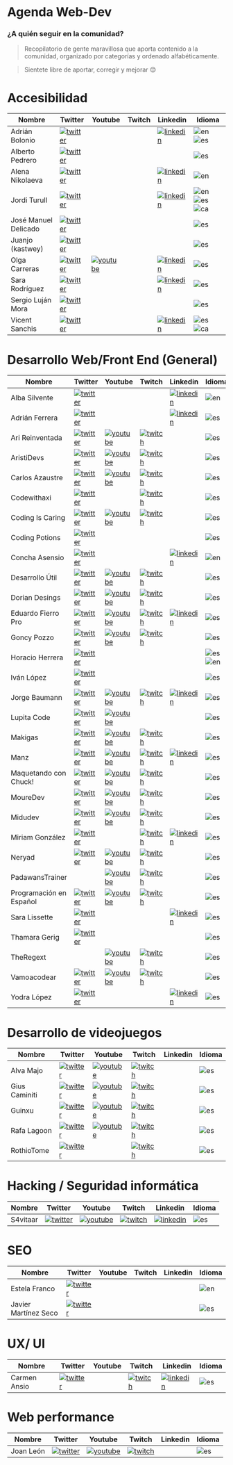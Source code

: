 # Agenda Web-Dev
### ¿A quién seguir en la comunidad?

> Recopilatorio de gente maravillosa que aporta contenido a la comunidad, organizado por categorías y ordenado alfabéticamente.

> Sientete libre de aportar, corregir y mejorar 😊



 # Accesibilidad

|  Nombre               |  Twitter                                          | Youtube | Twitch | Linkedin                                   | Idioma     |
|-----------------------|---------------------------------------------------|---------|--------|--------------------------------------------|------------|
Adrián Bolonio          | [![twitter]](https://twitter.com/bolonio)         |         |        |                            [![linkedin]](https://www.linkedin.com/in/adrianbolonio/)              | ![en] ![es]
Alberto Pedrero         | [![twitter]](https://twitter.com/apedreroes)      |         |        |                                            | ![es]
Alena Nikolaeva         | [![twitter]](https://twitter.com/alenanik11)      |         |        |                 [![linkedin]](https://www.linkedin.com/in/alenanikolaeva/)                            | ![en]
Jordi Turull            | [![twitter]](https://twitter.com/iXorx)           |         |        | [![linkedin]](https://www.linkedin.com/in/jorditurull/)   | ![en] ![es] ![ca]
José Manuel Delicado    | [![twitter]](https://twitter.com/jmdaweb)         |         |        |                                            | ![es]
Juanjo (kastwey)        | [![twitter]](https://twitter.com/kastwey)         |         |        |                                            | ![es]
Olga Carreras           | [![twitter]](https://twitter.com/olgacarreras)    |     [![youtube]](https://www.youtube.com/user/UsableyAccesible)    |        |                    [![linkedin]](https://www.linkedin.com/in/olgacarreras/)                        | ![es]
Sara Rodríguez          | [![twitter]](https://twitter.com/sara_irc)        |         |        |                      [![linkedin]](https://www.linkedin.com/in/sararodriguezcontreras/)                      | ![es]
Sergio Luján Mora       | [![twitter]](https://twitter.com/sergiolujanmora) |         |        |                                            | ![es]
Vicent Sanchis          | [![twitter]](https://twitter.com/visanju)         |         |        |                     [![linkedin]](https://www.linkedin.com/in/vicent-sanchis-jurado-151b9142/)                       | ![es] ![ca]

# Desarrollo Web/Front End (General)

|  Nombre           |  Twitter                                          | Youtube | Twitch | Linkedin | Idioma     |
|-------------------|---------------------------------------------------|---------|--------|----------|------------|
Alba Silvente       | [![twitter]](https://twitter.com/dawntraoz)       |                                                       |                                                       | [![linkedin]](https://www.linkedin.com/in/dawntraoz/)  | ![en]
Adrián Ferrera      | [![twitter]](https://twitter.com/AdrianFerrera91) | | | [![linkedin]](https://www.linkedin.com/in/afergon/) | ![es]
Ari Reinventada     | [![twitter]](https://twitter.com/Ari_Reinventada) |[![youtube]](https://www.youtube.com/ari_reinventada)  |[![twitch]](https://www.twitch.tv/ari_reinventada)     |   | ![es]
AristiDevs          | [![twitter]](https://twitter.com/AristiDevs)      | [![youtube]](https://youtube.com/c/aristidevs) | [![twitch]](https://www.twitch.tv/aristidevs) |  | ![es]
Carlos Azaustre     | [![twitter]](https://twitter.com/carlosazaustre)  |[![youtube]](https://www.youtube.com/carlosazaustre)   |[![twitch]](https://www.twitch.tv/carlosazaustre)      |   | ![es]
Codewithaxi         | [![twitter]](https://twitter.com/codewithaxi) | | [![twitch]](https://www.twitch.tv/codewithaxi) | | ![es]
Coding Is Caring    | [![twitter]](https://twitter.com/codingiscaring) | [![youtube]](https://www.youtube.com/channel/UCWpFtDUVvti2NhnFW-j2w8w) | [![twitch]](https://www.twitch.tv/codingiscaring) | | ![es]
Coding Potions      | [![twitter]](https://twitter.com/CodingPotions) | | | | ![es]
Concha Asensio      | [![twitter]](https://twitter.com/conchaasensio)   |                                                       |                                                       | [![linkedin]](https://www.linkedin.com/in/conchaasensio/)  | ![en]
Desarrollo Útil     | [![twitter]](https://twitter.com/desarrollo_util) |[![youtube]](https://www.youtube.com/desarrolloutil)   |[![twitch]](https://www.twitch.tv/desarrolloutil)      |   | ![es]
Dorian Desings      | [![twitter]](https://twitter.com/DorianDesings)   | [![youtube]](https://www.youtube.com/channel/UCzuwt7Pi_VB8cP5q5UE4u-A) | [![twitch]](https://www.twitch.tv/doriandesings) | | ![es]
Eduardo Fierro Pro  | [![twitter]](https://twitter.com/edfierropro)     |[![youtube]](https://www.youtube.com/eduardofierropro) |[![twitch]](https://www.twitch.tv/eduardofierropro)    | [![linkedin]](https://www.linkedin.com/in/eduardofierropro/)  | ![es]
Goncy Pozzo         | [![twitter]](https://twitter.com/Goncy)     |[![youtube]](https://www.youtube.com/c/GonzaloPozzo) |[![twitch]](https://twitch.gonzalopozzo.com)    |   | ![es]
Horacio Herrera     | [![twitter]](https://twitter.com/hhg2288) | | | | ![es] ![en]
Iván López          | [![twitter]](https://twitter.com/ivanlhz) | | | | ![es]
Jorge Baumann       | [![twitter]](https://twitter.com/baumannzone)     |    [![youtube]](https://www.youtube.com/RambitoJS)                                                   |  [![twitch]](https://www.twitch.tv/baumannzone)                                                     |[![linkedin]](https://www.linkedin.com/in/baumannzone/)   | ![es]
Lupita Code         | [![twitter]](https://twitter.com/lupitacode)|[![youtube]](https://www.youtube.com/c/LupitaCode)| | | ![es]
Makigas             | [![twitter]](https://twitter.com/makigas)            |[![youtube]](https://www.youtube.com/c/makigas)        |[![twitch]](https://www.twitch.tv/danirod_)             |   | ![es]
Manz                | [![twitter]](https://twitter.com/Manz)            |[![youtube]](https://www.youtube.com/c/ManzDev)        |[![twitch]](https://www.twitch.tv/manzdev)             |  [![linkedin]](https://www.linkedin.com/in/joseromanhdez/)  | ![es]
Maquetando con Chuck!                | [![twitter]](https://twitter.com/oneeyedman)            |[![youtube]](https://www.youtube.com/channel/UCN45ASD_OiJgmH8CW_4T8wA)        |[![twitch]](https://www.twitch.tv/guanaiman)             |   | ![es]
MoureDev            | [![twitter]](https://twitter.com/mouredev)        | [![youtube]](https://youtube.com/mouredevapps) | [![twitch]](https://www.twitch.tv/mouredev) |  | ![es]
Midudev             | [![twitter]](https://twitter.com/midudev)         |[![youtube]](https://www.youtube.com/c/midudev)        |[![twitch]](https://www.twitch.tv/midudev)             |   | ![es]
Miriam González     | [![twitter]](https://twitter.com/miriamgonp)      |       |[![twitch]](https://www.twitch.tv/miriamgonp)          | [![linkedin]](https://www.linkedin.com/in/miriamgonp/)  | ![es]
Neryad              | [![twitter]](https://twitter.com/NeryadG)      | [![youtube]](https://www.youtube.com/channel/UC3s_1wVc_rzBgbmmW2w_FAw) |[![twitch]](https://www.twitch.tv/neryad)          | | ![es]
PadawansTrainer     |                                                 | [![youtube]](https://youtube.com/grodriguezDW) | [![twitch]](https://www.twitch.tv/padawanstrainer) | | ![es]
Programación en Español | [![twitter]](https://twitter.com/prog_es)     |[![youtube]](https://www.youtube.com/c/Programaci%C3%B3nenespa%C3%B1ol) |[![twitch]](https://www.twitch.tv/programacion_en_esp)    |   | ![es]
Sara Lissette       | [![twitter]](https://twitter.com/LissetteIbnz) | | | [![linkedin]](https://www.linkedin.com/in/lissetteibnz) | ![es]
Thamara Gerig       | [![twitter]](https://twitter.com/gerig_thamara)   |                                                       |                                                       |   | ![es]
TheRegext           |  | [![youtube]](https://www.youtube.com/channel/UCnTJJavD9_s9H7uBUJLrj8g) | [![twitch]](https://www.twitch.tv/theregext) | | ![es]
Vamoacodear         | [![twitter]](https://twitter.com/vamoacodear)     |[![youtube]](https://www.youtube.com/c/vamoacodear) |[![twitch]](https://www.twitch.tv/vamoacodear)    |   | ![es]
Yodra López         | [![twitter]](https://twitter.com/yodralopez) | | | [![linkedin]](https://www.linkedin.com/in/yodralopez)| ![es]

# Desarrollo de videojuegos

|  Nombre           |  Twitter                                          | Youtube | Twitch | Linkedin | Idioma     |
|-------------------|---------------------------------------------------|---------|--------|----------|------------|
Alva Majo           | [![twitter]](https://twitter.com/5ro4) | [![youtube]](https://www.youtube.com/user/5ro4) | [![twitch]](https://www.twitch.tv/5ro4) | | ![es]
Gius Caminiti       | [![twitter]](https://twitter.com/GiusCaminiti) | [![youtube]](https://www.youtube.com/channel/UCDwxoXM_3vaXxXzZylJQJHg/) | [![twitch]](https://www.twitch.tv/giuscaminiti) |  | ![es]
Guinxu              | [![twitter]](https://twitter.com/guinxu) | [![youtube]](https://youtube.com/c/guinxu) | [![twitch]](https://www.twitch.tv/guinxu) | | ![es]
Rafa Lagoon         | [![twitter]](http://twitter.com/rafalagoon) | [![youtube]](http://youtube.com/rafalagoon) | [![twitch]](https://www.twitch.tv/rafalagoon) | | ![es]
RothioTome          | [![twitter]](https://twitter.com/RothioTome) | | [![twitch]](https://www.twitch.tv/rothiotome) | | ![es]

# Hacking / Seguridad informática

|  Nombre               |  Twitter                                          | Youtube | Twitch | Linkedin | Idioma     |
|-----------------------|---------------------------------------------------|---------|--------|----------|------------|
S4vitaar    | [![twitter]](https://twitter.com/s4vitar) | [![youtube]](https://youtube.com/s4vitar) | [![twitch]](https://www.twitch.tv/s4vitaar) | [![linkedin]](https://www.linkedin.com/in/s4vitar) | ![es]

# SEO

|  Nombre               |  Twitter                                          | Youtube | Twitch | Linkedin | Idioma     |
|-----------------------|---------------------------------------------------|---------|--------|----------|------------|
Estela Franco           | [![twitter]](https://twitter.com/guaca)           |         |        |          | ![en]
Javier Martínez Seco    | [![twitter]](https://twitter.com/JavierMrt)       |         |        |          | ![es]

# UX/ UI

|  Nombre              |  Twitter                                          | Youtube | Twitch | Linkedin | Idioma     |
|----------------------|---------------------------------------------------|---------|--------|----------|------------|
Carmen Ansio           | [![twitter]](https://twitter.com/carmenansio)     | | [![twitch]](https://www.twitch.tv/thecosmicred) | [![linkedin]](https://www.linkedin.com/in/carmenansio) | ![es]


# Web performance

|  Nombre              |  Twitter                                          | Youtube | Twitch | Linkedin | Idioma     |
|----------------------|---------------------------------------------------|---------|--------|----------|------------|
 Joan León             |[![twitter]](https://twitter.com/nucliweb)         | [![youtube]](https://www.youtube.com/c/JoanLeon) |[![twitch]](https://www.twitch.tv/nucliweb) |  | ![es]


[twitter]: https://firebasestorage.googleapis.com/v0/b/dev-com-cdc48.appspot.com/o/twitter_icon-icons.com_66688.png?alt=media&token=f413e76a-08d4-4259-92e9-d1fa41d62ecd "Twitter"

[youtube]: https://firebasestorage.googleapis.com/v0/b/dev-com-cdc48.appspot.com/o/1491580651-yumminkysocialmedia28_83061.png?alt=media&token=3cfbf587-9d88-4c55-ac42-3b0b32c6578f "Youtube"

[twitch]: https://firebasestorage.googleapis.com/v0/b/dev-com-cdc48.appspot.com/o/twitch_icon_146123.png?alt=media&token=a1bd09c2-22ae-4b18-93de-55fe2aaab7f3 "Twitch"

[linkedin]: https://firebasestorage.googleapis.com/v0/b/dev-com-cdc48.appspot.com/o/linkedin_icon-icons.com_65929.png?alt=media&token=5bdf302c-6710-4460-93b2-8221dec7e344 "Linkedin"

[en]: https://firebasestorage.googleapis.com/v0/b/dev-com-cdc48.appspot.com/o/en-flag.png?alt=media&token=d2fb3718-7802-4b81-ac03-e94a8d9bed4e "English"

[es]: https://firebasestorage.googleapis.com/v0/b/dev-com-cdc48.appspot.com/o/es-flag.png?alt=media&token=019f63c7-4c64-4f2a-8543-57c93275cd8f "Español"

[ca]: https://firebasestorage.googleapis.com/v0/b/dev-com-cdc48.appspot.com/o/3253480-catalonia-icon-flag_106770.png?alt=media&token=48d1d54e-ee81-4846-ad19-bd6d3a183fef "Català"
